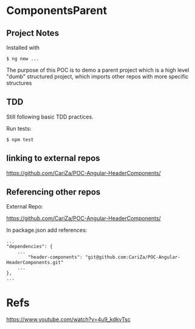 # ComponentsParent

## Project Notes

Installed with 

    $ ng new ...

The purpose of this POC is to demo a parent project which is a high level "dumb" structured project, which imports other repos with more specific structures

## TDD

Still following basic TDD practices.

Run tests:

    $ npm test

## linking to external repos

https://github.com/CariZa/POC-Angular-HeaderComponents/

## Referencing other repos

External Repo: 

https://github.com/CariZa/POC-Angular-HeaderComponents/

In package.json add references:

    ...
    "dependencies": {
        ...
            "header-components": "git@github.com:CariZa/POC-Angular-HeaderComponents.git"
        ...
    },
    ...

# Refs

https://www.youtube.com/watch?v=4u9_kdkvTsc
